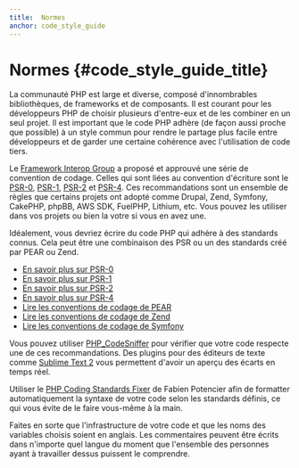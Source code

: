 ```yaml
---
title:  Normes
anchor: code_style_guide
---
```


# Normes  {#code_style_guide_title}

La communauté PHP est large et diverse, composé d'innombrables bibliothèques, de frameworks et de composants. Il est 
courant pour les développeurs PHP de choisir plusieurs d'entre-eux et de les combiner en un seul projet. Il est important 
que le code PHP adhère (de façon aussi proche que possible) à un style commun pour rendre le partage plus facile 
entre développeurs et de garder une certaine cohérence avec l'utilisation de code tiers.

Le [Framework Interop Group][fig] a proposé et approuvé une série de convention de codage. Celles qui sont liées au 
convention d'écriture sont le [PSR-0][psr0], [PSR-1][psr1], [PSR-2][psr2] et [PSR-4][psr4]. Ces recommandations sont 
un ensemble de règles que certains projets ont adopté comme Drupal, Zend, Symfony, CakePHP, phpBB, AWS SDK, 
FuelPHP, Lithium, etc. Vous pouvez les utiliser dans vos projets ou bien la votre si vous en avez une.

Idéalement, vous devriez écrire du code PHP qui adhère à des standards connus. Cela peut être une combinaison des PSR ou 
un des standards créé par PEAR ou Zend.

* [En savoir plus sur PSR-0][psr0]
* [En savoir plus sur PSR-1][psr1]
* [En savoir plus sur PSR-2][psr2]
* [En savoir plus sur PSR-4][psr4]
* [Lire les conventions de codage de PEAR][pear-cs]
* [Lire les conventions de codage de Zend][zend-cs]
* [Lire les conventions de codage de Symfony][symfony-cs]

Vous pouvez utiliser [PHP_CodeSniffer][phpcs] pour vérifier que votre code respecte une de ces recommandations. Des 
plugins pour des éditeurs de texte comme [Sublime Text 2][st-cs] vous permettent d'avoir un aperçu des écarts en temps réel.

Utiliser le [PHP Coding Standards Fixer][phpcsfixer] de Fabien Potencier afin de formatter automatiquement la syntaxe de 
votre code selon les standards définis, ce qui vous évite de le faire vous-même à la main. 

Faites en sorte que l'infrastructure de votre code et que les noms des variables choisis soient en anglais. Les 
commentaires peuvent être écrits dans n'importe quel langue du moment que l'ensemble des personnes ayant à travailler 
dessus puissent le comprendre.

[fig]: http://www.php-fig.org/
[psr0]: https://github.com/php-fig/fig-standards/blob/master/accepted/PSR-0.md
[psr1]: https://github.com/php-fig/fig-standards/blob/master/accepted/PSR-1-basic-coding-standard.md
[psr2]: https://github.com/php-fig/fig-standards/blob/master/accepted/PSR-2-coding-style-guide.md
[psr4]: https://github.com/php-fig/fig-standards/blob/master/accepted/PSR-4-autoloader.md
[pear-cs]: http://pear.php.net/manual/en/standards.php
[zend-cs]: http://framework.zend.com/wiki/display/ZFDEV2/Coding+Standards
[symfony-cs]: http://symfony.com/doc/current/contributing/code/standards.html
[phpcs]: http://pear.php.net/package/PHP_CodeSniffer/
[st-cs]: https://github.com/benmatselby/sublime-phpcs
[phpcsfixer]: http://cs.sensiolabs.org/
